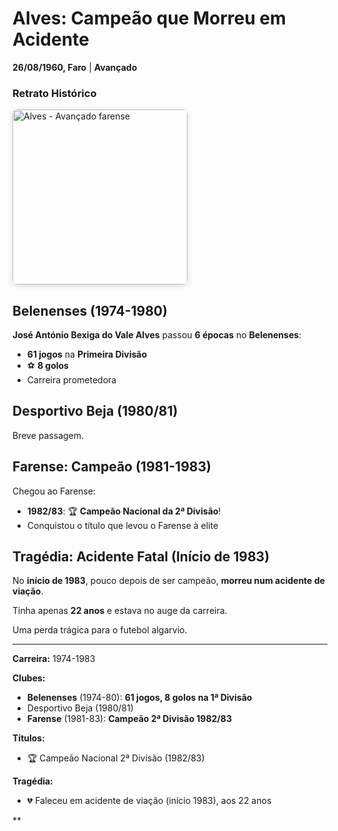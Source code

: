 # Alves: Campeão que Morreu em Acidente

**26/08/1960, Faro** | **Avançado**

### Retrato Histórico
<img src="/fotografias/jogadores/ze_alves.png" alt="Alves - Avançado farense" width="280" style="border-radius: 8px; box-shadow: 0 2px 8px rgba(0,0,0,0.15); display: block; margin: 16px 0;" />

## Belenenses (1974-1980)

**José António Bexiga do Vale Alves** passou **6 épocas** no **Belenenses**:
- **61 jogos** na **Primeira Divisão**
- ⚽ **8 golos**
- Carreira prometedora

## Desportivo Beja (1980/81)

Breve passagem.

## Farense: Campeão (1981-1983)

Chegou ao Farense:
- **1982/83**: 🏆 **Campeão Nacional da 2ª Divisão**!
- Conquistou o título que levou o Farense à elite

## Tragédia: Acidente Fatal (Início de 1983)

No **início de 1983**, pouco depois de ser campeão, **morreu num acidente de viação**.

Tinha apenas **22 anos** e estava no auge da carreira.

Uma perda trágica para o futebol algarvio.

---

**Carreira:** 1974-1983

**Clubes:**
- **Belenenses** (1974-80): **61 jogos, 8 golos na 1ª Divisão**
- Desportivo Beja (1980/81)
- **Farense** (1981-83): **Campeão 2ª Divisão 1982/83**

**Títulos:**
- 🏆 Campeão Nacional 2ª Divisão (1982/83)

**Tragédia:**
- 💔 Faleceu em acidente de viação (início 1983), aos 22 anos

**
